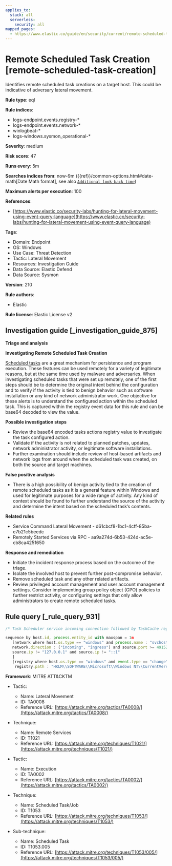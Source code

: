 ```yaml
---
applies_to:
  stack: all
  serverless:
    security: all
mapped_pages:
  - https://www.elastic.co/guide/en/security/current/remote-scheduled-task-creation.html
---
```


# Remote Scheduled Task Creation [remote-scheduled-task-creation]

Identifies remote scheduled task creations on a target host. This could be indicative of adversary lateral movement.

**Rule type**: eql

**Rule indices**:

* logs-endpoint.events.registry-*
* logs-endpoint.events.network-*
* winlogbeat-*
* logs-windows.sysmon_operational-*

**Severity**: medium

**Risk score**: 47

**Runs every**: 5m

**Searches indices from**: now-9m ({{ref}}/common-options.html#date-math[Date Math format], see also [`Additional look-back time`](docs-content://solutions/security/detect-and-alert/create-detection-rule.md#rule-schedule))

**Maximum alerts per execution**: 100

**References**:

* [https://www.elastic.co/security-labs/hunting-for-lateral-movement-using-event-query-language](https://www.elastic.co/security-labs/hunting-for-lateral-movement-using-event-query-language)

**Tags**:

* Domain: Endpoint
* OS: Windows
* Use Case: Threat Detection
* Tactic: Lateral Movement
* Resources: Investigation Guide
* Data Source: Elastic Defend
* Data Source: Sysmon

**Version**: 210

**Rule authors**:

* Elastic

**Rule license**: Elastic License v2

## Investigation guide [_investigation_guide_875]

**Triage and analysis**

**Investigating Remote Scheduled Task Creation**

[Scheduled tasks](https://docs.microsoft.com/en-us/windows/win32/taskschd/about-the-task-scheduler) are a great mechanism for persistence and program execution. These features can be used remotely for a variety of legitimate reasons, but at the same time used by malware and adversaries. When investigating scheduled tasks that were set up remotely, one of the first steps should be to determine the original intent behind the configuration and to verify if the activity is tied to benign behavior such as software installation or any kind of network administrator work. One objective for these alerts is to understand the configured action within the scheduled task. This is captured within the registry event data for this rule and can be base64 decoded to view the value.

**Possible investigation steps**

* Review the base64 encoded tasks actions registry value to investigate the task configured action.
* Validate if the activity is not related to planned patches, updates, network administrator activity, or legitimate software installations.
* Further examination should include review of host-based artifacts and network logs from around when the scheduled task was created, on both the source and target machines.

**False positive analysis**

* There is a high possibility of benign activity tied to the creation of remote scheduled tasks as it is a general feature within Windows and used for legitimate purposes for a wide range of activity. Any kind of context should be found to further understand the source of the activity and determine the intent based on the scheduled task’s contents.

**Related rules**

* Service Command Lateral Movement - d61cbcf8-1bc1-4cff-85ba-e7b21c5beedc
* Remotely Started Services via RPC - aa9a274d-6b53-424d-ac5e-cb8ca4251650

**Response and remediation**

* Initiate the incident response process based on the outcome of the triage.
* Isolate the involved host to prevent further post-compromise behavior.
* Remove scheduled task and any other related artifacts.
* Review privileged account management and user account management settings. Consider implementing group policy object (GPO) policies to further restrict activity, or configuring settings that only allow administrators to create remote scheduled tasks.


## Rule query [_rule_query_931]

```js
/* Task Scheduler service incoming connection followed by TaskCache registry modification  */

sequence by host.id, process.entity_id with maxspan = 1m
   [network where host.os.type == "windows" and process.name : "svchost.exe" and
   network.direction : ("incoming", "ingress") and source.port >= 49152 and destination.port >= 49152 and
   source.ip != "127.0.0.1" and source.ip != "::1"
   ]
   [registry where host.os.type == "windows" and event.type == "change" and registry.value : "Actions" and
    registry.path : "HKLM\\SOFTWARE\\Microsoft\\Windows NT\\CurrentVersion\\Schedule\\TaskCache\\Tasks\\*\\Actions"]
```

**Framework**: MITRE ATT&CKTM

* Tactic:

    * Name: Lateral Movement
    * ID: TA0008
    * Reference URL: [https://attack.mitre.org/tactics/TA0008/](https://attack.mitre.org/tactics/TA0008/)

* Technique:

    * Name: Remote Services
    * ID: T1021
    * Reference URL: [https://attack.mitre.org/techniques/T1021/](https://attack.mitre.org/techniques/T1021/)

* Tactic:

    * Name: Execution
    * ID: TA0002
    * Reference URL: [https://attack.mitre.org/tactics/TA0002/](https://attack.mitre.org/tactics/TA0002/)

* Technique:

    * Name: Scheduled Task/Job
    * ID: T1053
    * Reference URL: [https://attack.mitre.org/techniques/T1053/](https://attack.mitre.org/techniques/T1053/)

* Sub-technique:

    * Name: Scheduled Task
    * ID: T1053.005
    * Reference URL: [https://attack.mitre.org/techniques/T1053/005/](https://attack.mitre.org/techniques/T1053/005/)



